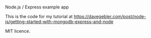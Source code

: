 Node.js / Express example app

This is the code for my tutorial at https://davegebler.com/post/node-js/getting-started-with-mongodb-express-and-node

MIT licence.